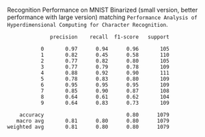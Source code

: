 Recognition Performance on MNIST Binarized (small version, better performance with large version) matching 
`Performance Analysis of Hyperdimensional Computing for Character Recognition`.
```
              precision    recall  f1-score   support

           0       0.97      0.94      0.96       105
           1       0.82      0.45      0.58       110
           2       0.77      0.82      0.80       105
           3       0.77      0.79      0.78       109
           4       0.88      0.92      0.90       111
           5       0.78      0.83      0.80       109
           6       0.95      0.95      0.95       109
           7       0.85      0.90      0.87       108
           8       0.64      0.61      0.62       104
           9       0.64      0.83      0.73       109

    accuracy                           0.80      1079
   macro avg       0.81      0.80      0.80      1079
weighted avg       0.81      0.80      0.80      1079
```